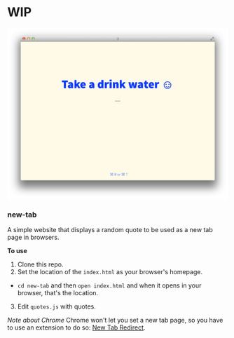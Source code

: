 # WIP

![img](new-tab.png)

### new-tab

A simple website that displays a random quote to be used as a new tab page in browsers.

**To use**

1. Clone this repo.
2. Set the location of the `index.html` as your browser's homepage.
 - `cd new-tab` and then `open index.html` and when it opens in your browser, that's the location.
3. Edit `quotes.js` with quotes.

_Note about Chrome_
Chrome won't let you set a new tab page, so you have to use an extension to do so: [New Tab Redirect](https://chrome.google.com/webstore/detail/new-tab-redirect/icpgjfneehieebagbmdbhnlpiopdcmna/related).
